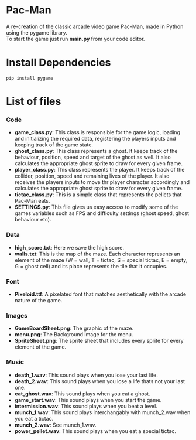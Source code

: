 # Pac-Man

A re-creation of the classic arcade video game Pac-Man, made in Python using the pygame library. <br>
To start the game just run **main.py** from your code editor.

# Install Dependencies

```
pip install pygame
```

# List of files

### Code

- **game_class.py**: This class is responsible for the game logic, loading and initializing the required data, registering the players inputs and keeping track of the game state.
- **ghost_class.py**: This class represents a ghost. It keeps track of the behaviour, position, speed and target of the ghost as well. It also calculates the appropriate ghost sprite to draw for every given frame.
- **player_class.py**: This class represents the player. It keeps track of the collider, position, speed and remaining lives of the player. It also receives the players inputs to move thr player character accordingly and calculates the appropriate ghost sprite to draw for every given frame. 
- **tictac_class.py**: This is a simple class that represents the pellets that Pac-Man eats.
- **SETTINGS.py**: This file gives us easy access to modify some of the games variables such as FPS and difficulty settings (ghost speed, ghost behaviour etc).

### Data

- **high_score.txt**: Here we save the high score.
- **walls.txt**: This is the map of the maze. Each character represents an element of the maze (W = wall, T = tictac, S = special tictac, E = empty, G = ghost cell) and its place represents the tile that it occupies.   

### Font

- **Pixeloid.ttf**: A pixelated font that matches aesthetically with the arcade nature of the game.

### Images

- **GameBoardSheet.png**: The graphic of the maze.
- **menu.png**: The Background image for the menu.
- **SpriteSheet.png**: The sprite sheet that includes every sprite for every element of the game.

### Music

- **death_1.wav**: This sound plays when you lose your last life.
- **death_2.wav**: This sound plays when you lose a life thats not your last one.
- **eat_ghost.wav**: This sound plays when you eat a ghost.
- **game_start.wav**: This sound plays when you start the game.
- **intermission.wav**: This sound plays when you beat a level.
- **munch_1.wav**: This sound plays interchangably with munch_2.wav when you eat a tictac.
- **munch_2.wav**: See munch_1.wav.
- **power_pellet.wav**: This sound plays when you eat a special tictac.
